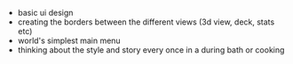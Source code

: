 - basic ui design
- creating the borders between the different views (3d view, deck, stats etc)
- world's simplest main menu
- thinking about the style and story every once in a during bath or cooking
